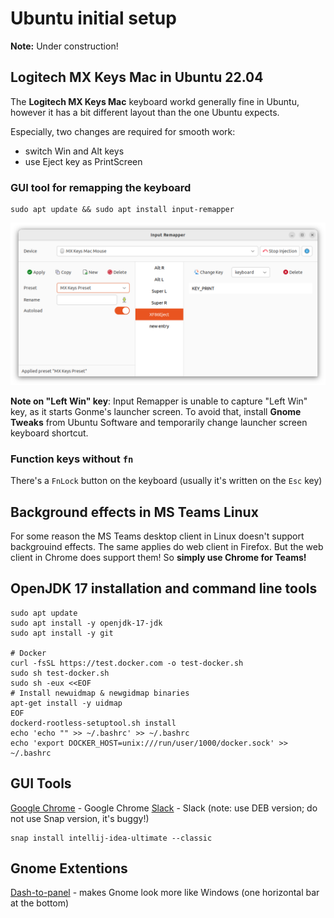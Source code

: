 # Ubuntu initial setup

**Note:** Under construction!

## Logitech MX Keys Mac in Ubuntu 22.04

The **Logitech MX Keys Mac** keyboard workd generally fine in Ubuntu, however it has a bit different layout than the one Ubuntu expects.

Especially, two changes are required for smooth work:
 * switch Win and Alt keys
 * use Eject key as PrintScreen

### GUI tool for remapping the keyboard
```shell
sudo apt update && sudo apt install input-remapper
```
![](resources/ubuntu-input-remapper.png)

**Note on "Left Win" key**: Input Remapper is unable to capture "Left Win" key, as it starts Gonme's launcher screen.
To avoid that, install **Gnome Tweaks** from Ubuntu Software and temporarily change launcher screen keyboard shortcut.

### Function keys without `fn`

There's a `FnLock` button on the keyboard (usually it's written on the `Esc` key)

## Background effects in MS Teams Linux

For some reason the MS Teams desktop client in Linux doesn't support backgrouind effects. The same applies do web client in Firefox. But the web client in Chrome does support them! So **simply use Chrome for Teams!**

## OpenJDK 17 installation and command line tools
```shell
sudo apt update
sudo apt install -y openjdk-17-jdk
sudo apt install -y git

# Docker
curl -fsSL https://test.docker.com -o test-docker.sh
sudo sh test-docker.sh
sudo sh -eux <<EOF
# Install newuidmap & newgidmap binaries
apt-get install -y uidmap
EOF
dockerd-rootless-setuptool.sh install
echo 'echo "" >> ~/.bashrc' >> ~/.bashrc
echo 'export DOCKER_HOST=unix:///run/user/1000/docker.sock' >> ~/.bashrc
```

## GUI Tools
[Google Chrome](https://www.google.pl/chrome) - Google Chrome
[Slack](https://slack.com/downloads/linux) - Slack (note: use DEB version; do not use Snap version, it's buggy!)
```shell
snap install intellij-idea-ultimate --classic
```


## Gnome Extentions

[Dash-to-panel](https://extensions.gnome.org/extension/1160/dash-to-panel/) - makes Gnome look more like Windows (one horizontal bar at the bottom)

